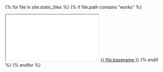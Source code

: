 {% for file in site.static_files %}
{% if file.path contains "works" %}
  <iframe class="demo-frame" src="/void{{ file.path }}"></iframe>
  <a href="{{ file.path | absolute_url }}">{{ file.basename }}</a>
{% endif %}
{% endfor %}
